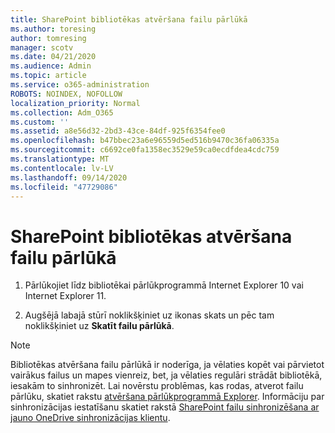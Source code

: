 ```yaml
---
title: SharePoint bibliotēkas atvēršana failu pārlūkā
ms.author: toresing
author: tomresing
manager: scotv
ms.date: 04/21/2020
ms.audience: Admin
ms.topic: article
ms.service: o365-administration
ROBOTS: NOINDEX, NOFOLLOW
localization_priority: Normal
ms.collection: Adm_O365
ms.custom: ''
ms.assetid: a8e56d32-2bd3-43ce-84df-925f6354fee0
ms.openlocfilehash: b47bbec23a6e96559d5ed516b9470c36fa06335a
ms.sourcegitcommit: c6692ce0fa1358ec3529e59ca0ecdfdea4cdc759
ms.translationtype: MT
ms.contentlocale: lv-LV
ms.lasthandoff: 09/14/2020
ms.locfileid: "47729086"
---
```

# <a name="open-a-sharepoint-library-in-file-explorer"></a>SharePoint bibliotēkas atvēršana failu pārlūkā

1. Pārlūkojiet līdz bibliotēkai pārlūkprogrammā Internet Explorer 10 vai Internet Explorer 11. 
    
2. Augšējā labajā stūrī noklikšķiniet uz ikonas skats un pēc tam noklikšķiniet uz **Skatīt failu pārlūkā**.
    
> [!NOTE]
> Bibliotēkas atvēršana failu pārlūkā ir noderīga, ja vēlaties kopēt vai pārvietot vairākus failus un mapes vienreiz, bet, ja vēlaties regulāri strādāt bibliotēkā, iesakām to sinhronizēt. Lai novērstu problēmas, kas rodas, atverot failu pārlūku, skatiet rakstu [atvēršana pārlūkprogrammā Explorer](https://go.microsoft.com/fwlink/?linkid=871665). Informāciju par sinhronizācijas iestatīšanu skatiet rakstā [SharePoint failu sinhronizēšana ar jauno OneDrive sinhronizācijas klientu](https://go.microsoft.com/fwlink/?linkid=871666). 
  

